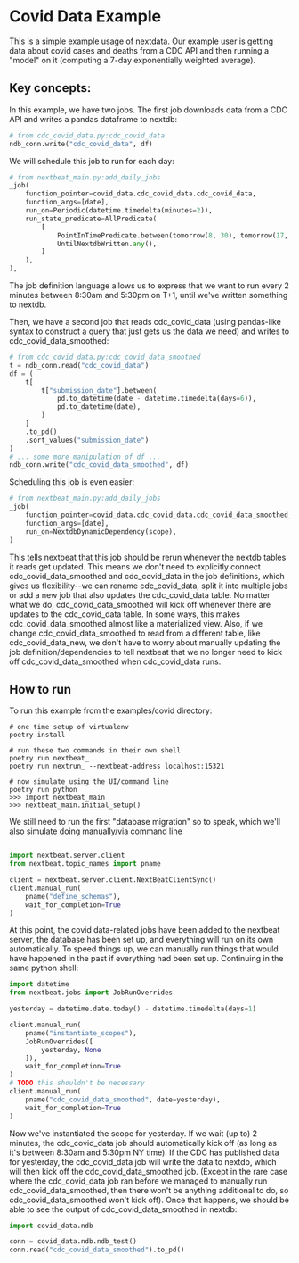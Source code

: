 # Covid Data Example
This is a simple example usage of nextdata. Our example user is getting data about covid
cases and deaths from a CDC API and then running a "model" on it (computing a 7-day
exponentially weighted average).

## Key concepts:

In this example, we have two jobs. The first job downloads data from a CDC API and
writes a pandas dataframe to nextdb: 

```python
# from cdc_covid_data.py:cdc_covid_data
ndb_conn.write("cdc_covid_data", df)
```

We will schedule this job to run for each day:

```python
# from nextbeat_main.py:add_daily_jobs
_job(
    function_pointer=covid_data.cdc_covid_data.cdc_covid_data,
    function_args=[date],
    run_on=Periodic(datetime.timedelta(minutes=2)),
    run_state_predicate=AllPredicate(
        [
            PointInTimePredicate.between(tomorrow(8, 30), tomorrow(17, 30)),
            UntilNextdbWritten.any(),
        ]
    ),
),
```

The job definition language allows us to express that we want to run every 2 minutes
between 8:30am and 5:30pm on T+1, until we've written something to nextdb.

Then, we have a second job that reads cdc_covid_data (using pandas-like syntax to
construct a query that just gets us the data we need) and writes to
cdc_covid_data_smoothed:

```python
# from cdc_covid_data.py:cdc_covid_data_smoothed
t = ndb_conn.read("cdc_covid_data")
df = (
    t[
        t["submission_date"].between(
            pd.to_datetime(date - datetime.timedelta(days=6)),
            pd.to_datetime(date),
        )
    ]
    .to_pd()
    .sort_values("submission_date")
)
# ... some more manipulation of df ...
ndb_conn.write("cdc_covid_data_smoothed", df)
```

Scheduling this job is even easier:

```python
# from nextbeat_main.py:add_daily_jobs
_job(
    function_pointer=covid_data.cdc_covid_data.cdc_covid_data_smoothed,
    function_args=[date],
    run_on=NextdbDynamicDependency(scope),
)
```

This tells nextbeat that this job should be rerun whenever the nextdb tables it reads
get updated. This means we don't need to explicitly connect cdc_covid_data_smoothed and
cdc_covid_data in the job definitions, which gives us flexibility--we can rename
cdc_covid_data, split it into multiple jobs or add a new job that also updates the
cdc_covid_data table. No matter what we do, cdc_covid_data_smoothed will kick off
whenever there are updates to the cdc_covid_data table. In some ways, this makes
cdc_covid_data_smoothed almost like a materialized view. Also, if we change
cdc_covid_data_smoothed to read from a different table, like cdc_covid_data_new, we
don't have to worry about manually updating the job definition/dependencies to tell
nextbeat that we no longer need to kick off cdc_covid_data_smoothed when cdc_covid_data
runs.


## How to run
To run this example from the examples/covid directory:

```shell
# one time setup of virtualenv
poetry install

# run these two commands in their own shell
poetry run nextbeat_
poetry run nextrun_ --nextbeat-address localhost:15321

# now simulate using the UI/command line
poetry run python
>>> import nextbeat_main
>>> nextbeat_main.initial_setup()
```

We still need to run the first "database migration" so to speak, which we'll also
simulate doing manually/via command line

```python

import nextbeat.server.client
from nextbeat.topic_names import pname

client = nextbeat.server.client.NextBeatClientSync()
client.manual_run(
    pname("define_schemas"),
    wait_for_completion=True
)
```

At this point, the covid data-related jobs have been added to the nextbeat server, the
database has been set up, and everything will run on its own automatically. To speed
things up, we can manually run things that would have happened in the past if everything
had been set up. Continuing in the same python shell:

```python
import datetime
from nextbeat.jobs import JobRunOverrides

yesterday = datetime.date.today() - datetime.timedelta(days=1)

client.manual_run(
    pname("instantiate_scopes"),
    JobRunOverrides([
        yesterday, None
    ]),
    wait_for_completion=True
)
# TODO this shouldn't be necessary
client.manual_run(
    pname("cdc_covid_data_smoothed", date=yesterday),
    wait_for_completion=True
)
```

Now we've instantiated the scope for yesterday. If we wait (up to) 2 minutes, the
cdc_covid_data job should automatically kick off (as long as it's between 8:30am and
5:30pm NY time). If the CDC has published data for yesterday, the cdc_covid_data job
will write the data to nextdb, which will then kick off the cdc_covid_data_smoothed job.
(Except in the rare case where the cdc_covid_data job ran before we managed to manually
run cdc_covid_data_smoothed, then there won't be anything additional to do, so
cdc_covid_data_smoothed won't kick off). Once that happens, we should be able to see the
output of cdc_covid_data_smoothed in nextdb:

```python
import covid_data.ndb

conn = covid_data.ndb.ndb_test()
conn.read("cdc_covid_data_smoothed").to_pd()
```
